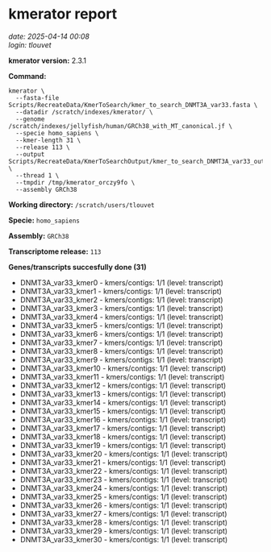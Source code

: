 # kmerator report
*date: 2025-04-14 00:08*  
*login: tlouvet*

**kmerator version:** 2.3.1

**Command:**

```
kmerator \
  --fasta-file Scripts/RecreateData/KmerToSearch/kmer_to_search_DNMT3A_var33.fasta \
  --datadir /scratch/indexes/kmerator/ \
  --genome /scratch/indexes/jellyfish/human/GRCh38_with_MT_canonical.jf \
  --specie homo_sapiens \
  --kmer-length 31 \
  --release 113 \
  --output Scripts/RecreateData/KmerToSearchOutput/kmer_to_search_DNMT3A_var33_output \
  --thread 1 \
  --tmpdir /tmp/kmerator_orczy9fo \
  --assembly GRCh38
```

**Working directory:** `/scratch/users/tlouvet`

**Specie:** `homo_sapiens`

**Assembly:** `GRCh38`

**Transcriptome release:** `113`

**Genes/transcripts succesfully done (31)**

- DNMT3A_var33_kmer0 - kmers/contigs: 1/1 (level: transcript)
- DNMT3A_var33_kmer1 - kmers/contigs: 1/1 (level: transcript)
- DNMT3A_var33_kmer2 - kmers/contigs: 1/1 (level: transcript)
- DNMT3A_var33_kmer3 - kmers/contigs: 1/1 (level: transcript)
- DNMT3A_var33_kmer4 - kmers/contigs: 1/1 (level: transcript)
- DNMT3A_var33_kmer5 - kmers/contigs: 1/1 (level: transcript)
- DNMT3A_var33_kmer6 - kmers/contigs: 1/1 (level: transcript)
- DNMT3A_var33_kmer7 - kmers/contigs: 1/1 (level: transcript)
- DNMT3A_var33_kmer8 - kmers/contigs: 1/1 (level: transcript)
- DNMT3A_var33_kmer9 - kmers/contigs: 1/1 (level: transcript)
- DNMT3A_var33_kmer10 - kmers/contigs: 1/1 (level: transcript)
- DNMT3A_var33_kmer11 - kmers/contigs: 1/1 (level: transcript)
- DNMT3A_var33_kmer12 - kmers/contigs: 1/1 (level: transcript)
- DNMT3A_var33_kmer13 - kmers/contigs: 1/1 (level: transcript)
- DNMT3A_var33_kmer14 - kmers/contigs: 1/1 (level: transcript)
- DNMT3A_var33_kmer15 - kmers/contigs: 1/1 (level: transcript)
- DNMT3A_var33_kmer16 - kmers/contigs: 1/1 (level: transcript)
- DNMT3A_var33_kmer17 - kmers/contigs: 1/1 (level: transcript)
- DNMT3A_var33_kmer18 - kmers/contigs: 1/1 (level: transcript)
- DNMT3A_var33_kmer19 - kmers/contigs: 1/1 (level: transcript)
- DNMT3A_var33_kmer20 - kmers/contigs: 1/1 (level: transcript)
- DNMT3A_var33_kmer21 - kmers/contigs: 1/1 (level: transcript)
- DNMT3A_var33_kmer22 - kmers/contigs: 1/1 (level: transcript)
- DNMT3A_var33_kmer23 - kmers/contigs: 1/1 (level: transcript)
- DNMT3A_var33_kmer24 - kmers/contigs: 1/1 (level: transcript)
- DNMT3A_var33_kmer25 - kmers/contigs: 1/1 (level: transcript)
- DNMT3A_var33_kmer26 - kmers/contigs: 1/1 (level: transcript)
- DNMT3A_var33_kmer27 - kmers/contigs: 1/1 (level: transcript)
- DNMT3A_var33_kmer28 - kmers/contigs: 1/1 (level: transcript)
- DNMT3A_var33_kmer29 - kmers/contigs: 1/1 (level: transcript)
- DNMT3A_var33_kmer30 - kmers/contigs: 1/1 (level: transcript)
